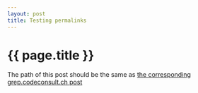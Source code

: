 ```yaml
---
layout: post
title: Testing permalinks
---
```


{{ page.title }}
===============

The path of this post should be the same as
[the corresponding grep.codeconsult.ch post](http://grep.codeconsult.ch/2012/03/27/restful-services-as-intelligent-website.html)
